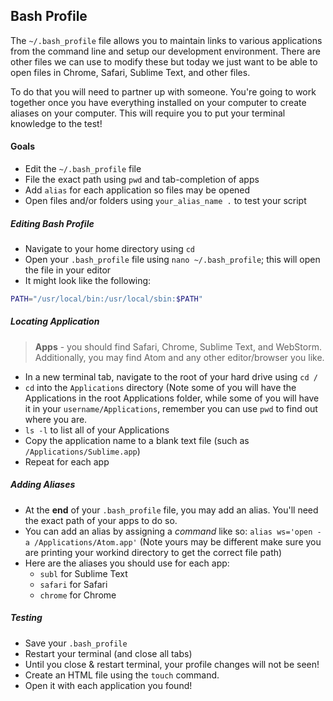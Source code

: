 ## Bash Profile

The `~/.bash_profile` file allows you to maintain links to various applications from the command line and setup our development environment. There are other files we can use to modify these but today we just want to be able to open files in Chrome, Safari, Sublime Text, and other files.

To do that you will need to partner up with someone. You're going to work together once you have everything installed on your computer to create aliases on your computer. This will require you to put your terminal knowledge to the test!

#### Goals

- Edit the `~/.bash_profile` file
- File the exact path using `pwd` and tab-completion of apps
- Add `alias` for each application so files may be opened
- Open files and/or folders using `your_alias_name .` to test your script


##### Editing Bash Profile

- Navigate to your home directory using `cd`
- Open your `.bash_profile` file using `nano ~/.bash_profile`; this will open the file in your editor
- It might look like the following:

```bash
PATH="/usr/local/bin:/usr/local/sbin:$PATH"
```

##### Locating Application

> **Apps** - you should find Safari, Chrome, Sublime Text, and WebStorm. Additionally, you may find Atom and any other editor/browser you like.

- In a new terminal tab, navigate to the root of your hard drive using `cd /`
- `cd` into the `Applications` directory (Note some of you will have the Applications in the root Applications folder, while some of you will have it in your `username/Applications`, remember you can use `pwd` to find out where you are.
- `ls -l` to list all of your Applications
- Copy the application name to a blank text file (such as `/Applications/Sublime.app`)
- Repeat for each app

##### Adding Aliases

- At the **end** of your `.bash_profile` file, you may add an alias. You'll need the exact path of your apps to do so.
- You can add an alias by assigning a _command_ like so: `alias ws='open -a /Applications/Atom.app'` (Note yours may be different make sure you are printing your workind directory to get the correct file path)
- Here are the aliases you should use for each app:
  * `subl` for Sublime Text
  * `safari` for Safari
  * `chrome` for Chrome

##### Testing

- Save your `.bash_profile`
- Restart your terminal (and close all tabs)
- Until you close & restart terminal, your profile changes will not be seen!
- Create an HTML file using the `touch` command.
- Open it with each application you found!
